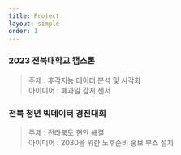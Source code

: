 ```yaml
---
title: Project
layout: simple
order: 1
---
```



### 2023 전북대학교 캡스톤   
> 주제 :  후각지능 데이터 분석 및 시각화  
> 아이디어 : 폐과일 감지 센서

### 전북 청년 빅데이터 경진대회
> 주제 : 전라북도 현안 해결  
> 아이디어 : 2030을 위한 노후준비 홍보 부스 설치
>
